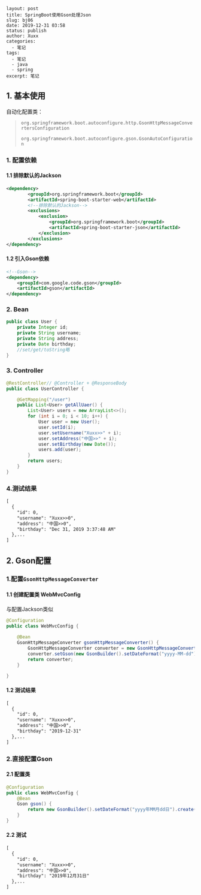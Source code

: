 ```
layout: post
title: SpringBoot使用Gson处理Json
slug: bj06
date: 2019-12-31 03:58
status: publish
author: Xuxx
categories: 
  - 笔记
tags: 
  - 笔记
  - java
  - spring
excerpt: 笔记
```

## 1. 基本使用

自动化配置类：

> `org.springframework.boot.autoconfigure.http.GsonHttpMessageConvertersConfiguration`
>
> `org.springframework.boot.autoconfigure.gson.GsonAutoConfiguration`


### 1. 配置依赖

#### 1.1 排除默认的Jackson

```xml
<dependency>
        <groupId>org.springframework.boot</groupId>
        <artifactId>spring-boot-starter-web</artifactId>
        <!--排除默认的Jackson-->
        <exclusions>
            <exclusion>
                <groupId>org.springframework.boot</groupId>
                <artifactId>spring-boot-starter-json</artifactId>
            </exclusion>
        </exclusions>
</dependency>
```

#### 1.2 引入Gson依赖

```xml
<!--Gson-->
<dependency>
	<groupId>com.google.code.gson</groupId>
    <artifactId>gson</artifactId>
</dependency>
```

### 2. Bean

```java
public class User {
    private Integer id;
    private String username;
    private String address;
    private Date birthday;
    //set/get/toString略
}
```

### 3. Controller

```java
@RestController// @Controller + @ResponseBody
public class UserController {

    @GetMapping("/user")
    public List<User> getAllUaer() {
        List<User> users = new ArrayList<>();
        for (int i = 0; i < 10; i++) {
            User user = new User();
            user.setId(i);
            user.setUsername("Xuxx>>" + i);
            user.setAddress("中国>>" + i);
            user.setBirthday(new Date());
            users.add(user);
        }
        return users;
    }
}
```

### 4.测试结果

```xml
[
  {
    "id": 0,
    "username": "Xuxx>>0",
    "address": "中国>>0",
    "birthday": "Dec 31, 2019 3:37:48 AM"
  },...
]
```

## 2. Gson配置

### 1.配置`GsonHttpMessageConverter`

#### 1.1 创建配置类 WebMvcConfig

与配置Jackson类似

```java
@Configuration
public class WebMvcConfig {
    
    @Bean
    GsonHttpMessageConverter gsonHttpMessageConverter() {
        GsonHttpMessageConverter converter = new GsonHttpMessageConverter();
        converter.setGson(new GsonBuilder().setDateFormat("yyyy-MM-dd").create());
        return converter;
    }

}
```

#### 1.2 测试结果

```xml
[
  {
    "id": 0,
    "username": "Xuxx>>0",
    "address": "中国>>0",
    "birthday": "2019-12-31"
  },...
]
```

### 2.直接配置Gson

#### 2.1 配置类

```java
@Configuration
public class WebMvcConfig {
    @Bean
    Gson gson() {
        return new GsonBuilder().setDateFormat("yyyy年MM月dd日").create();
    }
}
```

#### 2.2 测试

```xml
[
  {
    "id": 0,
    "username": "Xuxx>>0",
    "address": "中国>>0",
    "birthday": "2019年12月31日"
  },...
]
```

